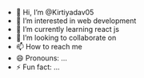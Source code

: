- 👋 Hi, I’m @Kirtiyadav05
- 👀 I’m interested in web development 
- 🌱 I’m currently learning react js 
- 💞️ I’m looking to collaborate on 
- 📫 How to reach me 
- 😄 Pronouns: ...
- ⚡ Fun fact: ...

<!---
Kirtiyadav05/Kirtiyadav05 is a ✨ special ✨ repository because its `README.md` (this file) appears on your GitHub profile.
You can click the Preview link to take a look at your changes.
--->
